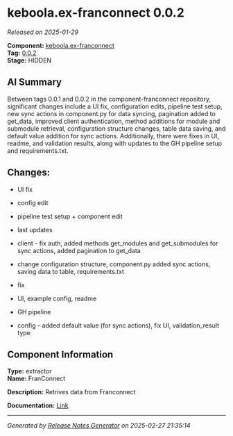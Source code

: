 # keboola.ex-franconnect 0.0.2

_Released on 2025-01-29_

**Component:** [keboola.ex-franconnect](https://github.com/keboola/component-franconnect)  
**Tag:** [0.0.2](https://github.com/keboola/component-franconnect/releases/tag/0.0.2)  
**Stage:** HIDDEN  


## AI Summary
Between tags 0.0.1 and 0.0.2 in the component-franconnect repository, significant changes include a UI fix, configuration edits, pipeline test setup, new sync actions in component.py for data syncing, pagination added to get_data, improved client authentication, method additions for module and submodule retrieval, configuration structure changes, table data saving, and default value addition for sync actions. Additionally, there were fixes in UI, readme, and validation results, along with updates to the GH pipeline setup and requirements.txt.



## Changes:



- UI fix 




- config edit 






- pipeline test setup + component edit 




- last updates 




- client - fix auth, added methods get_modules and get_submodules for sync actions, added pagination to get_data 




- change configuration structure, component.py added sync actions, saving data to table, requirements.txt 




- fix 




- UI, example config, readme 




- GH pipeline 




- config - added default value (for sync actions), fix UI, validation_result type 






## Component Information
**Type:** extractor  
**Name:** FranConnect  

**Description:** Retrives data from Franconnect  


**Documentation:** [Link](https://github.com/keboola/component-franconnect/blob/master/README.md)  



---
_Generated by [Release Notes Generator](https://github.com/keboola/release-notes-generator) on 2025-02-27 21:35:14_ 